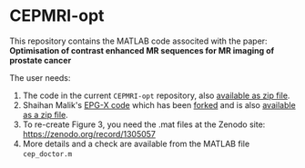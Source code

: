 # CEPMRI-opt
This repository contains the MATLAB code associted with the paper:
**Optimisation of contrast enhanced MR sequences for MR imaging of prostate cancer**

The user needs:
1) The code in the current `CEPMRI-opt` repository, also [available as zip file](https://github.com/UCL/CEPMRI-opt/archive/master.zip).
2) Shaihan Malik's [EPG-X code](https://github.com/mriphysics/EPG-X) which has been [forked](https://github.com/DANAJK/EPG-X) and is also [available as a zip file](https://github.com/DANAJK/EPG-X/archive/master.zip).  
3) To re-create Figure 3, you need the .mat files at the Zenodo site: https://zenodo.org/record/1305057 
4) More details and a check are available from the MATLAB file `cep_doctor.m`

